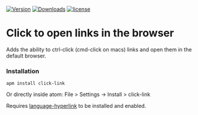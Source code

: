 [![Version](https://img.shields.io/apm/v/click-link.svg)](https://atom.io/packages/click-link)
[![Downloads](https://img.shields.io/apm/dm/click-link.svg)](https://atom.io/packages/click-link)
[![license](https://img.shields.io/apm/l/click-link.svg)](https://atom.io/packages/click-link)
# Click to open links in the browser

Adds the ability to ctrl-click (cmd-click on macs) links and open them in the default browser.

### Installation

```
apm install click-link
```
Or directly inside atom: File > Settings -> Install > click-link

Requires [language-hyperlink](https://atom.io/packages/language-hyperlink) to be installed and enabled.
